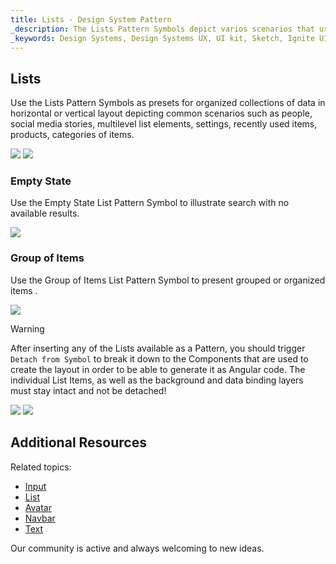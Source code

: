 ```yaml
---
title: Lists - Design System Pattern
_description: The Lists Pattern Symbols depict varios scenarios that use lists to organize some common collections of information on one or more levels in horizontal and vertical layout.
_keywords: Design Systems, Design Systems UX, UI kit, Sketch, Ignite UI for Angular, Sketch to Angular, Angular, Angular Design System, Export code from Sketch, Design Kits for Angular, Sketch HTML, Sketch to HTML, Sketch UI kits
---
```


## Lists

Use the Lists Pattern Symbols as presets for organized collections of data in horizontal or vertical layout depicting common scenarios such as people, social media stories, multilevel list elements, settings, recently used items, products, categories of items.

<img class="responsive-img" src="../images/lists_people.png" srcset="../images/lists_people@2x.png 2x" />
<img class="responsive-img" src="../images/lists_settings.png" srcset="../images/lists_settings@2x.png 2x" />



### Empty State

Use the Empty State List Pattern Symbol to illustrate search with no available results.

<img class="responsive-img" src="../images/list_search_cannotfind.png" srcset="../images/list_search_cannotfind@2x.png 2x" />



### Group of Items

Use the Group of Items List Pattern Symbol to present grouped or organized items .

<img class="responsive-img" src="../images/list_with_avatars.png" srcset="../images/list_with_avatars@2x.png 2x" />


> [!WARNING]
> After inserting any of the Lists available as a Pattern, you should trigger `Detach from Symbol` to break it down to the Components that are used to create the layout in order to be able to generate it as Angular code. The individual List Items, as well as the background and data binding layers must stay intact and not be detached!

<img class="responsive-img" src="../images/lists_detach.png" />

<img class="responsive-img" src="../images/list_with_avatars_detach.png" />

## Additional Resources

Related topics:

- [Input](../components/input.md)
- [List](../components/list.md)
- [Avatar](../components/avatar.md)
- [Navbar](../components/navbar.md)
- [Text](../components/text.md)
  <div class="divider--half"></div>

Our community is active and always welcoming to new ideas.


